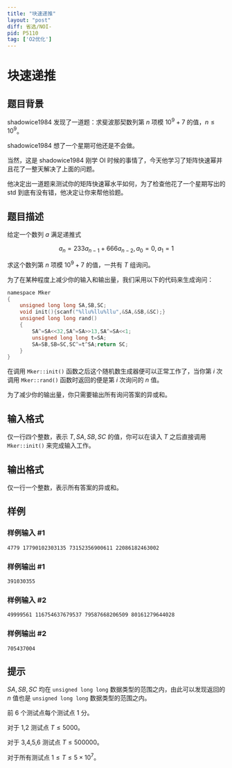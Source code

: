 ```yaml
---
title: "块速递推"
layout: "post"
diff: 省选/NOI-
pid: P5110
tag: ['O2优化']
---
```

# 块速递推
## 题目背景

shadowice1984 发现了一道题：求斐波那契数列第 $n$ 项模 $10^9+7$ 的值，$n \leq 10^9$。

shadowice1984 想了一个星期可他还是不会做。

当然，这是 shadowice1984 刚学 OI 时候的事情了，今天他学习了矩阵快速幂并且花了一整天解决了上面的问题。

他决定出一道题来测试你的矩阵快速幂水平如何，为了检查他花了一个星期写出的 std 到底有没有错，他决定让你来帮他验题。
## 题目描述

给定一个数列 $a$ 满足递推式

$$a_{n}=233a_{n-1}+666a_{n-2},a_{0}=0,a_{1}=1$$

求这个数列第 $n$ 项模 $10^9+7$ 的值，一共有 $T$ 组询问。

为了在某种程度上减少你的输入和输出量，我们采用以下的代码来生成询问：

```C
namespace Mker
{
	unsigned long long SA,SB,SC;
	void init(){scanf("%llu%llu%llu",&SA,&SB,&SC);}
	unsigned long long rand()
	{
	    SA^=SA<<32,SA^=SA>>13,SA^=SA<<1;
	    unsigned long long t=SA;
		SA=SB,SB=SC,SC^=t^SA;return SC;
	}
}
```
在调用 `Mker::init()` 函数之后这个随机数生成器便可以正常工作了，当你第 $i$ 次调用 `Mker::rand()` 函数时返回的便是第 $i$ 次询问的 $n$ 值。

为了减少你的输出量，你只需要输出所有询问答案的异或和。
## 输入格式

仅一行四个整数，表示 $T,SA,SB,SC$ 的值，你可以在读入 $T$ 之后直接调用 `Mker::init()` 来完成输入工作。
## 输出格式

仅一行一个整数，表示所有答案的异或和。
## 样例

### 样例输入 #1
```
4779 17790102303135 73152356900611 22086182463002
```
### 样例输出 #1
```
391030355
```
### 样例输入 #2
```
49999561 116754637679537 79587668206509 80161279644028
```
### 样例输出 #2
```
705437004
```
## 提示

$SA,SB,SC$ 均在 `unsigned long long` 数据类型的范围之内，由此可以发现返回的 $n$ 值也是 `unsigned long long` 数据类型的范围之内。

前 6 个测试点每个测试点 $1$ 分。

对于 1,2 测试点 $T \leq 5000$。

对于 3,4,5,6 测试点 $T \leq 500000$。

对于所有测试点 $1 \leq T \leq 5×10^7$。
